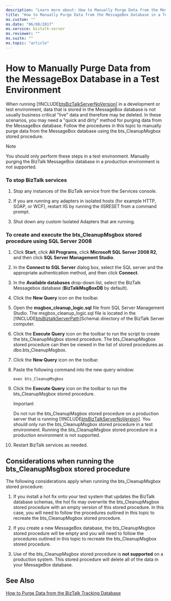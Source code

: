 ```yaml
---
description: "Learn more about: How to Manually Purge Data from the MessageBox Database in a Test Environment"
title: "How to Manually Purge Data from the MessageBox Database in a Test Environment"
ms.custom: ""
ms.date: "06/08/2017"
ms.service: biztalk-server
ms.reviewer: ""
ms.suite: ""
ms.topic: "article"
---
```

# How to Manually Purge Data from the MessageBox Database in a Test Environment
When running [!INCLUDE[btsBizTalkServerNoVersion](../includes/btsbiztalkservernoversion-md.md)] in a development or test environment, data that is stored in the MessageBox database is not usually business critical "live" data and therefore may be deleted. In these scenarios, you may need a "quick and dirty" method for purging data from the MessageBox database. Follow the procedures in this topic to manually purge data from the MessageBox database using the bts_CleanupMsgbox stored procedure.  
  
> [!NOTE]
>  You should only perform these steps in a test environment. Manually purging the BizTalk MessageBox database in a production environment is not supported.  
  
### To stop BizTalk services  
  
1.  Stop any instances of the BizTalk service from the Services console.  
  
2.  If you are running any adapters in isolated hosts (for example HTTP, SOAP, or WCF), restart IIS by running the IISRESET from a command prompt.  
  
3.  Shut down any custom Isolated Adapters that are running.  
  
### To create and execute the bts_CleanupMsgbox stored procedure using SQL Server 2008  
  
1. Click **Start**, click **All Programs**, click **Microsoft SQL Server 2008 R2**, and then click **SQL Server Management Studio**.  
  
2. In the **Connect to SQL Server** dialog box, select the SQL server and the appropriate authentication method, and then click **Connect**.  
  
3. In the **Available databases** drop-down list, select the BizTalk Messagebox database (**BizTalkMsgBoxDB** by default).  
  
4. Click the **New Query** icon on the toolbar.  
  
5. Open the **msgbox_cleanup_logic.sql** file from SQL Server Management Studio. The msgbox_cleanup_logic.sql file is located in the [!INCLUDE[btsBiztalkServerPath](../includes/btsbiztalkserverpath-md.md)]Schema\ directory of the BizTalk Server computer.  
  
6. Click the **Execute Query** icon on the toolbar to run the script to create the bts_CleanupMsgbox stored procedure. The bts_CleanupMsgbox stored procedure can then be viewed in the list of stored procedures as dbo.bts_CleanupMsgbox.  
  
7. Click the **New Query** icon on the toolbar.  
  
8. Paste the following command into the new query window:  
  
   ```  
   exec bts_CleanupMsgbox  
   ```  
  
9. Click the **Execute Query** icon on the toolbar to run the bts_CleanupMsgbox stored procedure.  
  
   > [!IMPORTANT]
   >  Do not run the bts_CleanupMsgbox stored procedure on a production server that is running [!INCLUDE[btsBizTalkServerNoVersion](../includes/btsbiztalkservernoversion-md.md)]. You should only run the bts_CleanupMsgbox stored procedure in a test environment. Running the bts_CleanupMsgbox stored procedure in a production environment is not supported.  
  
10. Restart BizTalk services as needed.  
  
## Considerations when running the bts_CleanupMsgbox stored procedure  
 The following considerations apply when running the bts_CleanupMsgbox stored procedure:  
  
1.  If you install a hot fix onto your test system that updates the BizTalk database schemas, the hot fix may overwrite the bts_CleanupMsgbox stored procedure with an empty version of this stored procedure. In this case, you will need to follow the procedures outlined in this topic to recreate the bts_CleanupMsgbox stored procedure.  
  
2.  If you create a new MessageBox database, the bts_CleanupMsgbox stored procedure will be empty and you will need to follow the procedures outlined in this topic to recreate the bts_CleanupMsgbox stored procedure.  
  
3.  Use of the bts_CleanupMsgbox stored procedure is **not supported** on a production system. This stored procedure will delete all of the data in your MessageBox database.  
  
## See Also  
 [How to Purge Data from the BizTalk Tracking Database](../core/how-to-purge-data-from-the-biztalk-tracking-database.md)
